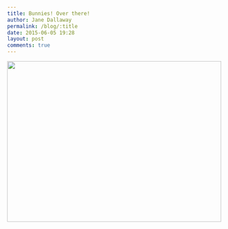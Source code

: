 ```yaml
---
title: Bunnies! Over there!
author: Jane Dallaway
permalink: /blog/:title
date: 2015-06-05 19:28
layout: post
comments: true
---
```


<div><a href="http://static.skitters.dallaway.com/tp_IMG_1560.JPG"><img src="http://static.skitters.dallaway.com/tp_thumb_IMG_1560.JPG" width="500" height="375"/></a></div>



  




      
